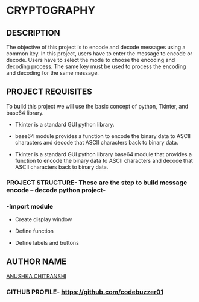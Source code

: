 # CRYPTOGRAPHY


## DESCRIPTION
The objective of this project is to encode and decode messages using a common key. In this project, users have to enter the message to encode or decode. Users have to select the mode to choose the encoding and decoding process. The same key must be used to process the encoding and decoding for the same message.


## PROJECT REQUISITES
To build this project we will use the basic concept of python, Tkinter, and base64 library.

- Tkinter is a standard GUI python library.

- base64 module provides a function to encode the binary data to ASCII characters and decode that ASCII characters back to binary data.

- Tkinter is a standard GUI python library base64 module that provides a function to encode the binary data to ASCII characters and decode that ASCII characters back to binary data.


### PROJECT STRUCTURE- These are the step to build message encode – decode python project-
### -Import module
- Create display window

- Define function

- Define labels and buttons




## AUTHOR NAME
[ANUSHKA CHITRANSHI](https://github.com/codebuzzer01)

### GITHUB PROFILE- https://github.com/codebuzzer01
